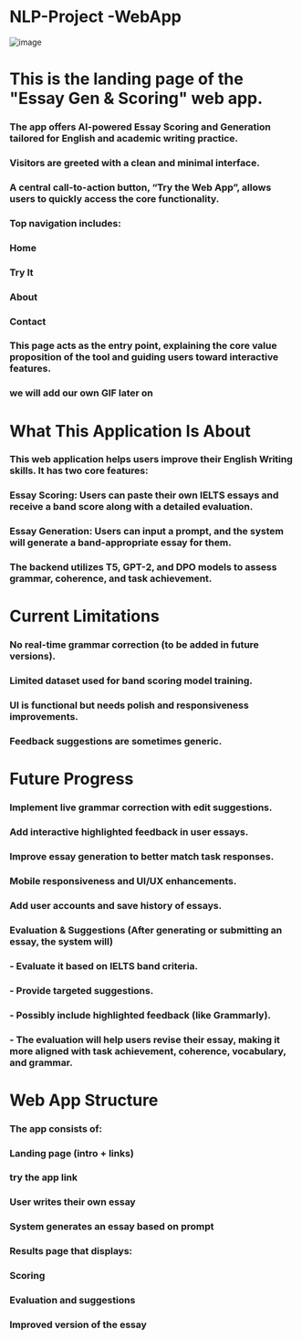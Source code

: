# NLP-Project -WebApp

![image](https://github.com/user-attachments/assets/372d9924-35c3-40e4-91e7-65a4b2b24820)

# This is the landing page of the "Essay Gen & Scoring" web app.

### The app offers AI-powered Essay Scoring and Generation tailored for English and academic writing practice.

### Visitors are greeted with a clean and minimal interface.

### A central call-to-action button, “Try the Web App”, allows users to quickly access the core functionality.

### Top navigation includes:

### Home

### Try It

### About

### Contact

### This page acts as the entry point, explaining the core value proposition of the tool and guiding users toward interactive features.

### we will add our own GIF later on

# What This Application Is About
### This web application helps users improve their English Writing skills. It has two core features:

### Essay Scoring: Users can paste their own IELTS essays and receive a band score along with a detailed evaluation.

### Essay Generation: Users can input a prompt, and the system will generate a band-appropriate essay for them.

### The backend utilizes T5, GPT-2, and DPO models to assess grammar, coherence, and task achievement.

# Current Limitations
### No real-time grammar correction (to be added in future versions).

### Limited dataset used for band scoring model training.

### UI is functional but needs polish and responsiveness improvements.

### Feedback suggestions are sometimes generic.

# Future Progress
### Implement live grammar correction with edit suggestions.

### Add interactive highlighted feedback in user essays.

### Improve essay generation to better match task responses.

### Mobile responsiveness and UI/UX enhancements.

### Add user accounts and save history of essays.
### Evaluation & Suggestions (After generating or submitting an essay, the system will)

### - Evaluate it based on IELTS band criteria.

### - Provide targeted suggestions.

### - Possibly include highlighted feedback (like Grammarly).

### - The evaluation will help users revise their essay, making it more aligned with task achievement, coherence, vocabulary, and grammar.

# Web App Structure
### The app consists of:

### Landing page (intro + links)

### try the app link

### User writes their own essay

### System generates an essay based on prompt

### Results page that displays:

### Scoring

### Evaluation and suggestions

### Improved version of the essay


